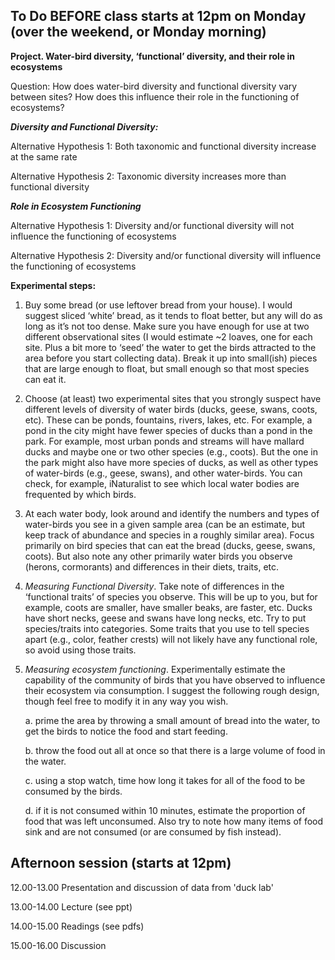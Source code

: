 ## To Do BEFORE class starts at 12pm on Monday (over the weekend, or Monday morning)


**Project. Water-bird diversity, ‘functional’ diversity, and their role in ecosystems**

Question: How does water-bird diversity and functional diversity vary between sites?  How does this influence their role in the functioning of ecosystems?

***Diversity and Functional Diversity:***

Alternative Hypothesis 1: Both taxonomic and functional diversity increase at the same rate

Alternative Hypothesis 2: Taxonomic diversity increases more than functional diversity

***Role in Ecosystem Functioning***

Alternative Hypothesis 1: Diversity and/or functional diversity will not influence the functioning of ecosystems

Alternative Hypothesis 2: Diversity and/or functional diversity will influence the functioning of ecosystems

**Experimental steps:**
1. Buy some bread (or use leftover bread from your house). I would suggest sliced ‘white’ bread, as it tends to float better, but any will do as long as it’s not too dense.  Make sure you have enough for use at two different observational sites (I would estimate ~2 loaves, one for each site. Plus a bit more to ‘seed’ the water to get the birds attracted to the area before you start collecting data). Break it up into small(ish) pieces that are large enough to float, but small enough so that most species can eat it.

2. Choose (at least) two experimental sites that you strongly suspect have different levels of diversity of water birds (ducks, geese, swans, coots, etc). These can be ponds, fountains, rivers, lakes, etc. For example, a pond in the city might have fewer species of ducks than a pond in the park. For example, most urban ponds and streams will have mallard ducks and maybe one or two other species (e.g., coots). But the one in the park might also have more species of ducks, as well as other types of water-birds (e.g., geese, swans), and other water-birds. You can check, for example, iNaturalist to see which local water bodies are frequented by which birds.

3. At each water body, look around and identify the numbers and types of water-birds you see in a given sample area (can be an estimate, but keep track of abundance and species in a roughly similar area). Focus primarily on bird species that can eat the bread (ducks, geese, swans, coots). But also note any other primarily water birds you observe (herons, cormorants) and differences in their diets, traits, etc.

4. *Measuring Functional Diversity*. Take note of differences in the ‘functional traits’ of species you observe. This will be up to you, but for example, coots are smaller, have smaller beaks, are faster, etc. Ducks have short necks, geese and swans have long necks, etc. Try to put species/traits into categories. Some traits that you use to tell species apart (e.g., color, feather crests) will not likely have any functional role, so avoid using those traits.

5. *Measuring ecosystem functioning*. Experimentally estimate the capability of the community of birds that you have observed to influence their ecosystem via consumption. I suggest the following rough design, though feel free to modify it in any way you wish.

   a. prime the area by throwing a small amount of bread into the water, to get the birds to notice the food and start feeding.
  
   b. throw the food out all at once so that there is a large volume of food in the water.
  
   c. using a stop watch, time how long it takes for all of the food to be consumed by the birds.
  
   d. if it is not consumed within 10 minutes, estimate the proportion of food that was left unconsumed. Also try to note how many items of food sink and are not consumed (or are consumed by fish instead).








## Afternoon session (starts at 12pm)

12.00-13.00 Presentation and discussion of data from 'duck lab'

13.00-14.00 Lecture (see ppt)

14.00-15.00 Readings (see pdfs)

15.00-16.00 Discussion

